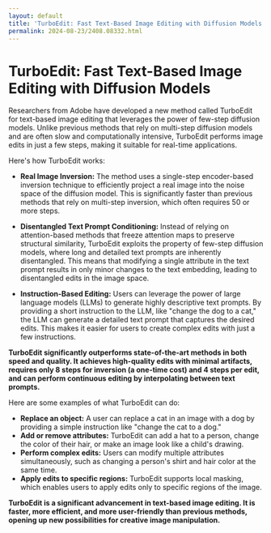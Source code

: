 ```yaml
---
layout: default
title: 'TurboEdit: Fast Text-Based Image Editing with Diffusion Models'
permalink: 2024-08-23/2408.08332.html
---
```

# TurboEdit: Fast Text-Based Image Editing with Diffusion Models

Researchers from Adobe have developed a new method called TurboEdit for text-based image editing that leverages the power of few-step diffusion models. Unlike previous methods that rely on multi-step diffusion models and are often slow and computationally intensive, TurboEdit performs image edits in just a few steps, making it suitable for real-time applications.

Here's how TurboEdit works:

* **Real Image Inversion:** The method uses a single-step encoder-based inversion technique to efficiently project a real image into the noise space of the diffusion model. This is significantly faster than previous methods that rely on multi-step inversion, which often requires 50 or more steps.

* **Disentangled Text Prompt Conditioning:**  Instead of relying on attention-based methods that freeze attention maps to preserve structural similarity, TurboEdit exploits the property of few-step diffusion models, where long and detailed text prompts are inherently disentangled. This means that modifying a single attribute in the text prompt results in only minor changes to the text embedding, leading to disentangled edits in the image space.

* **Instruction-Based Editing:** Users can leverage the power of large language models (LLMs) to generate highly descriptive text prompts. By providing a short instruction to the LLM, like "change the dog to a cat," the LLM can generate a detailed text prompt that captures the desired edits. This makes it easier for users to create complex edits with just a few instructions.

**TurboEdit significantly outperforms state-of-the-art methods in both speed and quality. It achieves high-quality edits with minimal artifacts, requires only 8 steps for inversion (a one-time cost) and 4 steps per edit, and can perform continuous editing by interpolating between text prompts.**

Here are some examples of what TurboEdit can do:

* **Replace an object:** A user can replace a cat in an image with a dog by providing a simple instruction like "change the cat to a dog."
* **Add or remove attributes:** TurboEdit can add a hat to a person, change the color of their hair, or make an image look like a child's drawing.
* **Perform complex edits:**  Users can modify multiple attributes simultaneously, such as changing a person's shirt and hair color at the same time.
* **Apply edits to specific regions:**  TurboEdit supports local masking, which enables users to apply edits only to specific regions of the image.

**TurboEdit is a significant advancement in text-based image editing. It is faster, more efficient, and more user-friendly than previous methods, opening up new possibilities for creative image manipulation.**
